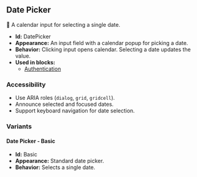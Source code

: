 ## Date Picker
📆 A calendar input for selecting a single date.
- **Id:** DatePicker
- **Appearance:** An input field with a calendar popup for picking a date.
- **Behavior:** Clicking input opens calendar. Selecting a date updates the value.
- **Used in blocks:**
  - [Authentication](../blocks/Authentication.md)
### Accessibility
- Use ARIA roles (`dialog`, `grid`, `gridcell`).
- Announce selected and focused dates.
- Support keyboard navigation for date selection.

### Variants
#### Date Picker - **Basic**
- **Id:** Basic
- **Appearance:** Standard date picker.
- **Behavior:** Selects a single date.
